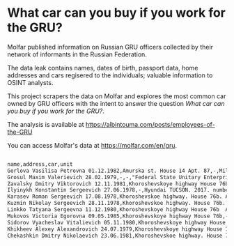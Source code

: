 # What car can you buy if you work for the GRU?

Molfar published information on Russian GRU officers collected by their network of informants in the Russian Federation.

The data leak contains names, dates of birth, passport data, home addresses and cars regisered to the individuals; valuable information to OSINT analysts.

This project scrapers the data on Molfar and explores the most common car owned by GRU officers with the intent to answer the question *What car can you buy if you work for the GRU?*.

The analysis is available at https://albintouma.com/posts/employees-of-the-GRU

You can access Molfar's data at https://molfar.com/en/gru.

```md

name,address,car,unit
Gorlova Vasilisa Petrovna 01.12.1982,Amurska st. House 14 Apt. 87,-,Military unit 45807
Grosul Maxim Valerievich 28.02.1979,-,-,"Federal State Unitary Enterprise ""Rosoboronexport"
Zavalsky Dmitry Viktorovich 12.11.1981,Khoroshevskoye highway House 76b Apt.,-,serviceman
Ilyinykh Konstantin Sergeevich 27.06.1978,-,Hyundai TUCSON. 2017. number О350АН799,Combined Arms Academy of the Armed Forces of the Russian Federation
Karasev Roman Sergeevich 17.08.1978,Khoroshevskoe highway. House 76b. Apt. General,-,Military unit 11135
Kuzmin Nikolay Sergeevich 28.11.1978,Khoroshevskoe highway. House 76b. Apt. General,-,Military unit 40273
Linkko Tatyana Sergeevna 11.12.1980,Khoroshevskoye highway House 76b  Apt.,-,Military unit 40273
Mukovos Victoria Egorovna 09.05.1985,Khoroshevskoye highway House 76b,-,LDC (Linear Desantno-Shturmovoy Kompleks) of the Ministry of Defense of the Russian Federation in peacetime
Sidorov Vyacheslav Vitalievich 05.11.1980,Khoroshevskoye highway House 76b  Apt.,Citroen Spacetourer. 2017. number В807ВО799,Military unit 40273
Khikheev Alexey Alexandrovich 24.07.1979,Khoroshevskoye highway House 76b  Apt.,-,Military unit 40273
Chekashkin Dmitry Nikolaevich 23.06.1981,Khoroshevskoe highway. House 76b.,-,Military unit 40273

```
